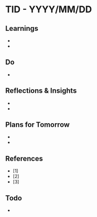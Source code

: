 # TID - YYYY/MM/DD

## Learnings
- 
- 

## Do
- 

## Reflections & Insights
- 
- 

## Plans for Tomorrow
- 
- 
  
## References
- [1] 
- [2] 
- [3] 

## Todo
- 
